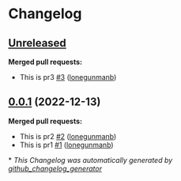 # Changelog

## [Unreleased](https://github.com/lonegunmanb/auto-tag-test/tree/HEAD)

**Merged pull requests:**

- This is pr3 [\#3](https://github.com/lonegunmanb/auto-tag-test/pull/3) ([lonegunmanb](https://github.com/lonegunmanb))

## [0.0.1](https://github.com/lonegunmanb/auto-tag-test/tree/0.0.1) (2022-12-13)

**Merged pull requests:**

- This is pr2 [\#2](https://github.com/lonegunmanb/auto-tag-test/pull/2) ([lonegunmanb](https://github.com/lonegunmanb))
- This is pr1 [\#1](https://github.com/lonegunmanb/auto-tag-test/pull/1) ([lonegunmanb](https://github.com/lonegunmanb))



\* *This Changelog was automatically generated by [github_changelog_generator](https://github.com/github-changelog-generator/github-changelog-generator)*
